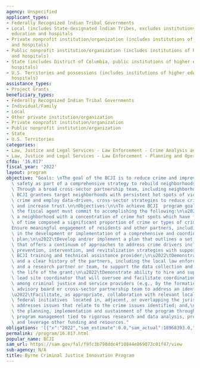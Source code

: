 ```yaml
---
agency: Unspecified
applicant_types:
- Federally Recognized lndian Tribal Governments
- Local (includes State-designated lndian Tribes, excludes institutions of higher
  education and hospitals
- Private nonprofit institution/organization (includes institutions of higher education
  and hospitals)
- Public nonprofit institution/organization (includes institutions of higher education
  and hospitals)
- State (includes District of Columbia, public institutions of higher education and
  hospitals)
- U.S. Territories and possessions (includes institutions of higher education and
  hospitals)
assistance_types:
- Project Grants
beneficiary_types:
- Federally Recognized Indian Tribal Governments
- Individual/Family
- Local
- Other private institution/organization
- Private nonprofit institution/organization
- Public nonprofit institution/organization
- State
- U.S. Territories
categories:
- Law, Justice and Legal Services - Law Enforcement - Crime Analysis and Data
- Law, Justice and Legal Services - Law Enforcement - Planning and Operations
cfda: '16.817'
fiscal_year: '2022'
layout: program
objective: "Goals: \nThe goal of the BCJI is to reduce crime and improve community\
  \ safety as part of a comprehensive strategy to rebuild neighborhoods and spur revitalization.\
  \ Through a broad cross-sector partnership team, including neighborhood residents,\
  \ BCJI grantees target neighborhoods with persistent hot spots of violent and serious\
  \ crime and employ data-driven, cross-sector strategies to reduce crime and violence\
  \ and increase trust.\n\nObjectives:\n\nTo achieve BCJI  program goals and objectives,\
  \ the fiscal agent must commit to accomplishing the following:\n\u2022\tIdentify\
  \ a neighborhood with a concentration of crime hot spots which have for a period\
  \ of time composed a significant proportion of crime or types of crime;\n\u2022\t\
  Ensure meaningful engagement of residents and other partners, including coordination\
  \ in the development or implementation of a comprehensive and coordinated strategic\
  \ plan;\n\u2022\tDevelop and/or implement a plan that outlines a set of strategies\
  \ that offers a continuum of approaches to address crime drivers including enforcement,\
  \ prevention, intervention, and revitalization strategies with support from the\
  \ BCJI training and technical assistance provider;\n\u2022\tDemonstrate commitment\
  \ and a clear history of the partners, including the local law enforcement agency\
  \ and a research partner or team, to support the data collection and analysis throughout\
  \ the life of the grant;\n\u2022\tDemonstrate ability to hire and support a skilled\
  \ lead site coordinator that will oversee and facilitate coordination and collaboration\
  \ among criminal justice and service providers (e.g., by the formation of a diverse\
  \ advisory board or cross-sector partnership team to address an identified problem);\n\
  \u2022\tFacilitate, as appropriate, collaboration with relevant local, state, or\
  \ federal initiatives  located in, adjacent, or overlapping the jurisdiction that\
  \ addresses issues that relate to the crime issues identified; and,\n\u2022\tSupport\
  \ the planning, implementation and sustainment of the program through proactive\
  \ program management tied to rigorous research and data analysis, program assessment,\
  \ and leverage other funding and resources."
obligations: '[{"x":"2022","sam_estimate":0.0,"sam_actual":18968393.0,"usa_spending_actual":17771687.03},{"x":"2023","sam_estimate":0.0,"sam_actual":0.0,"usa_spending_actual":-475067.31},{"x":"2024","sam_estimate":0.0,"sam_actual":0.0,"usa_spending_actual":0.0}]'
permalink: /program/16.817.html
popular_name: BCJI
sam_url: https://sam.gov/fal/f9fc3b798ddc4f10844e869073c01f47/view
sub-agency: N/A
title: Byrne Criminal Justice Innovation Program
---
```

